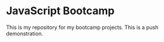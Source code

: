 # JavaScript Bootcamp
This is my repository for my bootcamp projects.   This is a push demonstration.